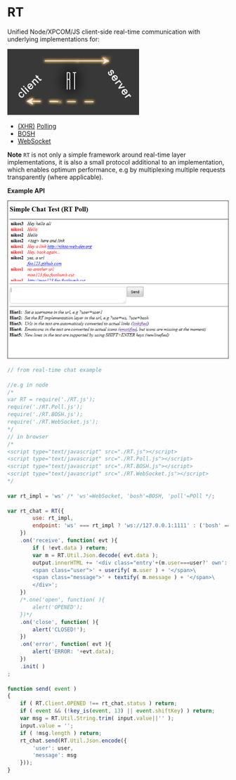 # RT

Unified Node/XPCOM/JS client-side real-time communication with underlying implementations for:

![RT](/rt.jpg)


* [(XHR)](https://en.wikipedia.org/wiki/XMLHttpRequest) [Polling](https://en.wikipedia.org/wiki/Polling_%28computer_science%29)
* [BOSH](https://en.wikipedia.org/wiki/BOSH)
* [WebSocket](https://en.wikipedia.org/wiki/WebSocket)


**Note** `RT` is not only a simple framework around real-time layer implementations, it is also a small protocol additional to an implementation, which enables optimum performance, e.g by multiplexing multiple requests transparently (where applicable).


**Example API**

![RT Simple Chat](/rt_chat.png)


```javascript
// from real-time chat example

//e.g in node
/*
var RT = require('./RT.js');
require('./RT.Poll.js');
require('./RT.BOSH.js');
require('./RT.WebSocket.js');
*/
// in browser
/*
<script type="text/javascript" src="./RT.js"></script>
<script type="text/javascript" src="./RT.Poll.js"></script>
<script type="text/javascript" src="./RT.BOSH.js"></script>
<script type="text/javascript" src="./RT.WebSocket.js"></script>
*/

var rt_impl = 'ws' /* 'ws'=WebSocket, 'bosh'=BOSH, 'poll'=POll */;

var rt_chat = RT({
        use: rt_impl,
        endpoint: 'ws' === rt_impl ? 'ws://127.0.0.1:1111' : ('bosh' === rt_impl ? './relay.php?bosh=1' : './relay.php?poll=1')
    })
    .on('receive', function( evt ){
        if ( !evt.data ) return;
        var m = RT.Util.Json.decode( evt.data );
        output.innerHTML += '<div class="entry'+(m.user===user?' own':'')+'">\
        <span class="user">' + userify( m.user ) + '</span>\
        <span class="message">' + textify( m.message ) + '</span>\
        </div>';
    })
    /*.one('open', function( ){
        alert('OPENED');
    })*/
    .on('close', function( ){
        alert('CLOSED!');
    })
    .on('error', function( evt ){
        alert('ERROR: '+evt.data);
    })
    .init( )
;

function send( event )
{
    if ( RT.Client.OPENED !== rt_chat.status ) return;
    if ( event && (!key_is(event, 13) || event.shiftKey) ) return;
    var msg = RT.Util.String.trim( input.value||'' );
    input.value = '';
    if ( !msg.length ) return;
    rt_chat.send(RT.Util.Json.encode({
        'user': user,
        'message': msg
    }));
}
```